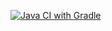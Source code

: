 [![Java CI with Gradle](https://github.com/KAKOC92/BddHomeWork/actions/workflows/gradle.yml/badge.svg)](https://github.com/KAKOC92/BddHomeWork/actions/workflows/gradle.yml)